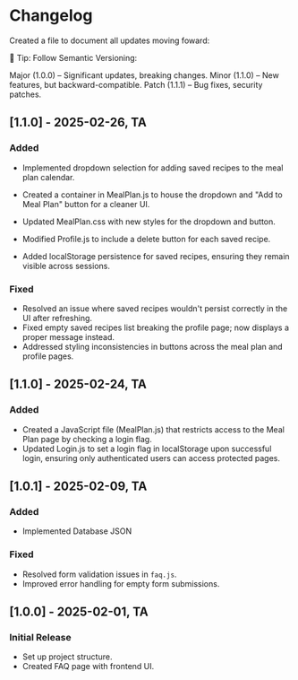 # Changelog

Created a file to document all updates moving foward:

📌 Tip: Follow Semantic Versioning:

Major (1.0.0) – Significant updates, breaking changes.
Minor (1.1.0) – New features, but backward-compatible.
Patch (1.1.1) – Bug fixes, security patches.

## [1.1.0] - 2025-02-26, TA

### Added

- Implemented dropdown selection for adding saved recipes to the meal plan calendar.

- Created a container in MealPlan.js to house the dropdown and "Add to Meal Plan" button for a cleaner UI.

- Updated MealPlan.css with new styles for the dropdown and button.

- Modified Profile.js to include a delete button for each saved recipe.

- Added localStorage persistence for saved recipes, ensuring they remain visible across sessions.

### Fixed

- Resolved an issue where saved recipes wouldn't persist correctly in the UI after refreshing.
- Fixed empty saved recipes list breaking the profile page; now displays a proper message instead.
- Addressed styling inconsistencies in buttons across the meal plan and profile pages.

## [1.1.0] - 2025-02-24, TA

### Added

- Created a JavaScript file (MealPlan.js) that restricts access to the Meal Plan page by checking a login flag.
- Updated Login.js to set a login flag in localStorage upon successful login, ensuring only authenticated users can access protected pages.

## [1.0.1] - 2025-02-09, TA

### Added

- Implemented Database JSON

### Fixed

- Resolved form validation issues in `faq.js`.
- Improved error handling for empty form submissions.

## [1.0.0] - 2025-02-01, TA

### Initial Release

- Set up project structure.
- Created FAQ page with frontend UI.
